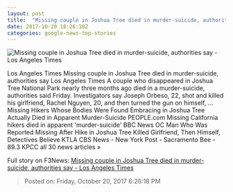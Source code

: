 ```yaml
---
layout: post
title:  "Missing couple in Joshua Tree died in murder-suicide, authorities say - Los Angeles Times"
date: 2017-10-20 18:26:18Z
categories: google-news-top-stories
---
```


![Missing couple in Joshua Tree died in murder-suicide, authorities say - Los Angeles Times](http://www.trbimg.com/img-59ea4fc9/turbine/la-me-ln-joshua-tree-murder-suicide-20171020)

Los Angeles Times Missing couple in Joshua Tree died in murder-suicide, authorities say Los Angeles Times A couple who disappeared in Joshua Tree National Park nearly three months ago died in a murder-suicide, authorities said Friday. Investigators say Joseph Orbeso, 22, shot and killed his girlfriend, Rachel Nguyen, 20, and then turned the gun on himself, ... Missing Hikers Whose Bodies Were Found Embracing in Joshua Tree Actually Died in Apparent Murder-Suicide PEOPLE.com Missing California hikers died in apparent 'murder-suicide' BBC News OC Man Who Was Reported Missing After Hike in Joshua Tree Killed Girlfriend, Then Himself, Detectives Believe KTLA CBS News - New York Post - Sacramento Bee - 89.3 KPCC all 30 news articles »


Full story on F3News: [Missing couple in Joshua Tree died in murder-suicide, authorities say - Los Angeles Times](http://www.f3nws.com/n/K3NjEH)

> Posted on: Friday, October 20, 2017 6:26:18 PM

